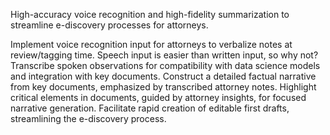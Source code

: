 High-accuracy voice recognition and high-fidelity summarization to streamline e-discovery processes for attorneys.

Implement voice recognition input for attorneys to verbalize notes at review/tagging time. Speech input is easier than written input, so why not?
Transcribe spoken observations for compatibility with data science models and integration with key documents.
Construct a detailed factual narrative from key documents, emphasized by transcribed attorney notes.
Highlight critical elements in documents, guided by attorney insights, for focused narrative generation.
Facilitate rapid creation of editable first drafts, streamlining the e-discovery process. 

